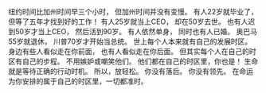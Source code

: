 纽约时间比加州时间早三个小时，
但加州时间并没有变慢。
有人22岁就毕业了，
但等了五年才找到好的工作！
有人25岁就当上CEO，
却在50岁去世。
也有人迟到50岁才当上CEO，
然后活到90岁。
有人依然单身，
同时也有人已婚。
奥巴马55岁就退休，
川普70岁才开始当总统。
世上每个人本来就有自己的发展时区。
身边有些人看似走在你前面，
也有人看似走在你后面。
但其实每个人在自己的时区有自己的步程。
不用嫉妒或嘲笑他们。
他们都在自己的时区里，你也是！
生命就是等待正确的行动时机。
所以，放轻松。
你没有落后。
你没有领先。
在命运为你安排的属于自己的时区里，一切都准时。
